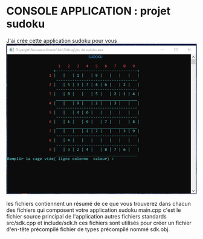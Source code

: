 # CONSOLE APPLICATION : projet sudoku
  J'ai crée cette application sudoku pour vous
![This is an image](https://github.com/NirinaMickael/sudoku_en_cpp/blob/main/Annotation%202021-10-20%20162829.png)



les fichiers contiennent un résumé de ce que vous trouverez dans chacun des fichiers qui composent votre application sudoku
main.cpp
c'est le fichier source principal de l'application
autres fichiers standards
src/sdk.cpp et include/sdk.h
ces fichiers sont utilisés pour créer un fichier d'en-tête précompilé
fichier de types précompilé nommé sdk.obj.
